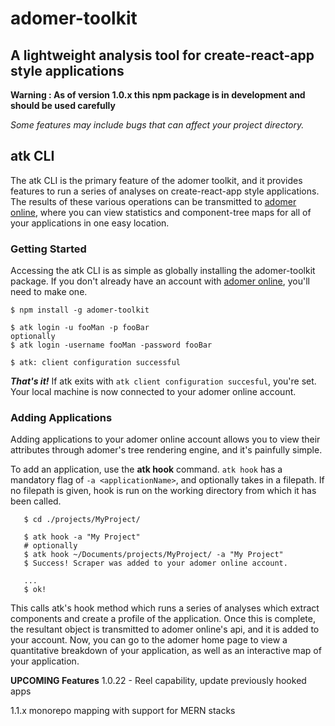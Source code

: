 # adomer-toolkit
## A lightweight analysis tool for create-react-app style applications


__Warning : As of version 1.0.x this npm package is in development and should be used carefully__

_Some features may include bugs that can affect your project directory._


## atk CLI
The atk CLI is the primary feature of the adomer toolkit, and it provides features to run a series of analyses on create-react-app style applications. The results of these various operations can be transmitted to [adomer online](https://adomer.herokuapp.com/), where you can view statistics and component-tree maps for all of your applications in one easy location. 

### Getting Started
Accessing the atk CLI is as simple as globally installing the adomer-toolkit package. If you don't already have an account with [adomer online](https://adomer.herokuapp.com/), you'll need to make one.

```console
$ npm install -g adomer-toolkit

$ atk login -u fooMan -p fooBar
optionally
$ atk login -username fooMan -password fooBar

$ atk: client configuration successful
```


__*That's it!*__
If atk exits with `atk client configuration succesful`, you're set. Your local machine is now connected to your adomer online account.

### Adding Applications
Adding applications to your adomer online account allows you to view their attributes through adomer's tree rendering engine, and it's painfully simple.

To add an application, use the __atk hook__ command.
`atk hook` has a mandatory flag of `-a <applicationName>`, and optionally takes in a filepath. If no filepath is given, hook is run on the working directory from which it has been called.

```console
   $ cd ./projects/MyProject/

   $ atk hook -a "My Project"
   # optionally
   $ atk hook ~/Documents/projects/MyProject/ -a "My Project"
   $ Success! Scraper was added to your adomer online account.
   
   ...
   $ ok!
```

This calls atk's hook method which runs a series of analyses which extract components and create a profile of the application. Once this is complete, the resultant object is transmitted to adomer online's api, and it is added to your account. Now, you can go to the adomer home page to view a quantitative breakdown of your application, as well as an interactive map of your application.

__UPCOMING Features__
1.0.22 - Reel capability, update previously hooked apps

1.1.x monorepo mapping with support for MERN stacks